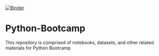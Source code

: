 [![Binder](https://mybinder.org/badge_logo.svg)](https://mybinder.org/v2/gh/soltaniehha/Python-Bootcamp/master)

# Python-Bootcamp
This repository is comprised of notebooks, datasets, and other related materials for Python Bootcamp

